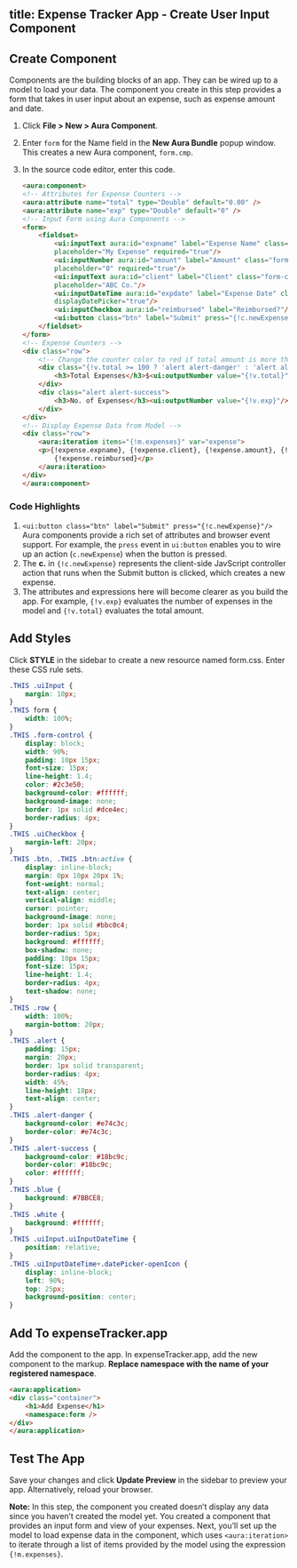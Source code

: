 title: Expense Tracker App - Create User Input Component
---
## Create Component

Components are the building blocks of an app. They can be wired up to a model to load your data. The component you create in this step provides a form that takes in user input about an expense, such as expense amount and date.

1. Click **File > New > Aura Component**.
2. Enter `form` for the Name field in the **New Aura Bundle** popup window. This creates a new Aura component, `form.cmp`.
3. In the source code editor, enter this code.

	``` html	
	<aura:component>
	<!-- Attributes for Expense Counters -->
	<aura:attribute name="total" type="Double" default="0.00" />
	<aura:attribute name="exp" type="Double" default="0" />
	<!-- Input Form using Aura Components -->
	<form>
		<fieldset>
			<ui:inputText aura:id="expname" label="Expense Name" class="form-control"
			placeholder="My Expense" required="true"/>
			<ui:inputNumber aura:id="amount" label="Amount" class="form-control"
			placeholder="0" required="true"/>
			<ui:inputText aura:id="client" label="Client" class="form-control"
			placeholder="ABC Co."/>
			<ui:inputDateTime aura:id="expdate" label="Expense Date" class="form-control"
			displayDatePicker="true"/>
			<ui:inputCheckbox aura:id="reimbursed" label="Reimbursed?"/>
			<ui:button class="btn" label="Submit" press="{!c.newExpense}"/>
		</fieldset>
	</form>
	<!-- Expense Counters -->
	<div class="row">
		<!-- Change the counter color to red if total amount is more than 100 -->
		<div class="{!v.total >= 100 ? 'alert alert-danger' : 'alert alert-success'}">
			<h3>Total Expenses</h3>$<ui:outputNumber value="{!v.total}" format=".00"/>
		</div>
		<div class="alert alert-success">
			<h3>No. of Expenses</h3><ui:outputNumber value="{!v.exp}"/>
		</div>
	</div>
	<!-- Display Expense Data from Model -->
	<div class="row">
		<aura:iteration items="{!m.expenses}" var="expense">
		<p>{!expense.expname}, {!expense.client}, {!expense.amount}, {!expense.expdate},
			{!expense.reimbursed}</p>
		</aura:iteration>
	</div>
	</aura:component>
	
	```

### Code Highlights	

1. `<ui:button class="btn" label="Submit" press="{!c.newExpense}"/>`
Aura components provide a rich set of attributes and browser event support. For example, the `press` event in `ui:button` enables you to wire up an action (`c.newExpense`) when the button is pressed.
2. The **c.**  in `{!c.newExpense}` represents the client-side JavScript controller action that runs when the Submit button is clicked, which creates a new expense.
3. The attributes and expressions here will become clearer as you build the app. For example, `{!v.exp}` evaluates the number of expenses in the model and `{!v.total}` evaluates the total amount. 

## Add Styles

Click **STYLE** in the sidebar to create a new resource named form.css. Enter these CSS rule sets.

``` css
.THIS .uiInput {
	margin: 10px;
}
.THIS form {
	width: 100%;
}
.THIS .form-control {
	display: block;
	width: 90%;
	padding: 10px 15px;
	font-size: 15px;
	line-height: 1.4;
	color: #2c3e50;
	background-color: #ffffff;
	background-image: none;
	border: 1px solid #dce4ec;
	border-radius: 4px;
}
.THIS .uiCheckbox {
	margin-left: 20px;
}
.THIS .btn, .THIS .btn:active {
	display: inline-block;
	margin: 0px 10px 20px 1%;
	font-weight: normal;
	text-align: center;
	vertical-align: middle;
	cursor: pointer;
	background-image: none;
	border: 1px solid #bbc0c4;
	border-radius: 5px;
	background: #ffffff;
	box-shadow: none;
	padding: 10px 15px;
	font-size: 15px;
	line-height: 1.4;
	border-radius: 4px;
	text-shadow: none;
}
.THIS .row {
	width: 100%;
	margin-bottom: 20px;
}
.THIS .alert {
	padding: 15px;
	margin: 20px;
	border: 1px solid transparent;
	border-radius: 4px;
	width: 45%;
	line-height: 18px;
	text-align: center;
}
.THIS .alert-danger {
	background-color: #e74c3c;
	border-color: #e74c3c;
}
.THIS .alert-success {
	background-color: #18bc9c;
	border-color: #18bc9c;
	color: #ffffff;
}
.THIS .blue {
	background: #7BBCE8;
}
.THIS .white {
	background: #ffffff;
}
.THIS .uiInput.uiInputDateTime {
	position: relative;
}
.THIS .uiInputDateTime+.datePicker-openIcon {
	display: inline-block;
	left: 90%;
	top: 25px;
	background-position: center;
}

```

## Add To expenseTracker.app

Add the component to the app. In expenseTracker.app, add the new component to the markup.
<b>Replace namespace with the name of your registered namespace</b>.

``` html
<aura:application>
<div class="container">
	<h1>Add Expense</h1>
	<namespace:form />
</div>
</aura:application>
```

## Test The App

Save your changes and click **Update Preview** in the sidebar to preview your app. Alternatively, reload your browser.

**Note:** In this step, the component you created doesn’t display any data since you haven’t created the model yet.
You created a component that provides an input form and view of your expenses. Next, you’ll set up the model to load expense data in the component, which uses `<aura:iteration>` to iterate through a list of items provided by the model using the expression `{!m.expenses}`. 